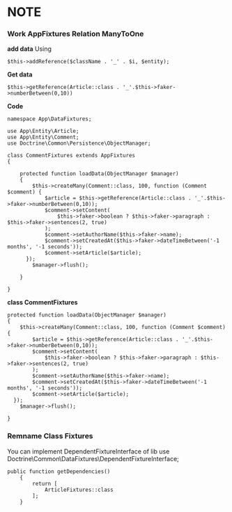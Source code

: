# NOTE
### Work AppFixtures Relation ManyToOne


**add data**
Using 
    
    $this->addReference($className . '_' . $i, $entity);

**Get data**

    $this->getReference(Article::class . '_'.$this->faker->numberBetween(0,10))
**Code**

    namespace App\DataFixtures;
    
    use App\Entity\Article;
    use App\Entity\Comment;
    use Doctrine\Common\Persistence\ObjectManager;
    
    class CommentFixtures extends AppFixtures
    {
    
        protected function loadData(ObjectManager $manager)
        {
            $this->createMany(Comment::class, 100, function (Comment $comment) {
                $article = $this->getReference(Article::class . '_'.$this->faker->numberBetween(0,10));
                $comment->setContent(
                    $this->faker->boolean ? $this->faker->paragraph : $this->faker->sentences(2, true)
                );
                $comment->setAuthorName($this->faker->name);
                $comment->setCreatedAt($this->faker->dateTimeBetween('-1 months', '-1 seconds'));
                $comment->setArticle($article);
          });
            $manager->flush();
    
        }
    
    }


**class CommentFixtures**

    protected function loadData(ObjectManager $manager)
    {
        $this->createMany(Comment::class, 100, function (Comment $comment) {
            $article = $this->getReference(Article::class . '_'.$this->faker->numberBetween(0,10));
            $comment->setContent(
                $this->faker->boolean ? $this->faker->paragraph : $this->faker->sentences(2, true)
            );
            $comment->setAuthorName($this->faker->name);
            $comment->setCreatedAt($this->faker->dateTimeBetween('-1 months', '-1 seconds'));
            $comment->setArticle($article);
      });
        $manager->flush();

    }
### Remname Class Fixtures
 
You can implement DependentFixtureInterface of lib use Doctrine\Common\DataFixtures\DependentFixtureInterface;

    public function getDependencies()
        {
            return [
                ArticleFixtures::class
            ];
        }
